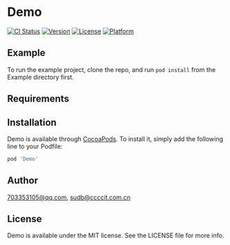 # Demo

[![CI Status](https://img.shields.io/travis/703353105@qq.com/Demo.svg?style=flat)](https://travis-ci.org/703353105@qq.com/Demo)
[![Version](https://img.shields.io/cocoapods/v/Demo.svg?style=flat)](https://cocoapods.org/pods/Demo)
[![License](https://img.shields.io/cocoapods/l/Demo.svg?style=flat)](https://cocoapods.org/pods/Demo)
[![Platform](https://img.shields.io/cocoapods/p/Demo.svg?style=flat)](https://cocoapods.org/pods/Demo)

## Example

To run the example project, clone the repo, and run `pod install` from the Example directory first.

## Requirements

## Installation

Demo is available through [CocoaPods](https://cocoapods.org). To install
it, simply add the following line to your Podfile:

```ruby
pod 'Demo'
```

## Author

703353105@qq.com, sudb@ccccit.com.cn

## License

Demo is available under the MIT license. See the LICENSE file for more info.

